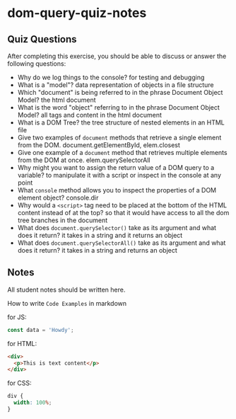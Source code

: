 # dom-query-quiz-notes

## Quiz Questions

After completing this exercise, you should be able to discuss or answer the following questions:

- Why do we log things to the console?
  for testing and debugging
- What is a "model"?
  data representation of objects in a file structure
- Which "document" is being referred to in the phrase Document Object Model?
  the html document
- What is the word "object" referring to in the phrase Document Object Model?
  all tags and content in the html document
- What is a DOM Tree?
  the tree structure of nested elements in an HTML file
- Give two examples of `document` methods that retrieve a single element from the DOM.
  document.getElementById, elem.closest
- Give one example of a `document` method that retrieves multiple elements from the DOM at once.
  elem.querySelectorAll
- Why might you want to assign the return value of a DOM query to a variable?
  to manipulate it with a script or inspect in the console at any point
- What `console` method allows you to inspect the properties of a DOM element object?
  console.dir
- Why would a `<script>` tag need to be placed at the bottom of the HTML content instead of at the top?
  so that it would have access to all the dom tree branches in the document
- What does `document.querySelector()` take as its argument and what does it return?
  it takes in a string and it returns an object
- What does `document.querySelectorAll()` take as its argument and what does it return?
  it takes in a string and returns an object

## Notes

All student notes should be written here.

How to write `Code Examples` in markdown

for JS:

```javascript
const data = 'Howdy';
```

for HTML:

```html
<div>
  <p>This is text content</p>
</div>
```

for CSS:

```css
div {
  width: 100%;
}
```
